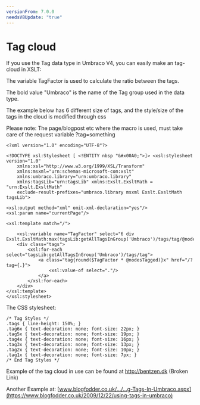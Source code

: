 ```yaml
---
versionFrom: 7.0.0
needsV8Update: "true"
---
```


# Tag cloud

If you use the Tag data type in Umbraco V4, you can easily make an tag-cloud in XSLT:

The variable TagFactor is used to calculate the ratio between the tags.

The bold value "Umbraco" is the name of the Tag group used in the data type.

The example below has 6 different size of tags, and the style/size of the tags in the cloud is modified through css

Please note: The page/blogpost etc where the macro is used, must take care of the request variable ?tag=something

	<?xml version="1.0" encoding="UTF-8"?>
	
	<!DOCTYPE xsl:Stylesheet [ <!ENTITY nbsp "&#x00A0;">]> <xsl:stylesheet version="1.0"
		xmlns:xsl="http://www.w3.org/1999/XSL/Transform"
		xmlns:msxml="urn:schemas-microsoft-com:xslt"
		xmlns:umbraco.library="urn:umbraco.library"
		xmlns:tagsLib="urn:tagsLib" xmlns:Exslt.ExsltMath = "urn:Exslt.ExsltMath" 
		exclude-result-prefixes="umbraco.library msxml Exslt.ExsltMath tagsLib">

	<xsl:output method="xml" omit-xml-declaration="yes"/>
	<xsl:param name="currentPage"/>

	<xsl:template match="/">

		<xsl:variable name="TagFactor" select="6 div Exslt.ExsltMath:max(tagsLib:getAllTagsInGroup('Umbraco')/tags/tag/@nodesTagged)"/>
		<div class="tags">
			<xsl:for-each select="tagsLib:getAllTagsInGroup('Umbraco')/tags/tag">
				<a class="tag{round($TagFactor * @nodesTagged)}x" href="/?tag={.}">
					<xsl:value-of select="."/>
				</a> 
			</xsl:for-each>
		</div>
	</xsl:template>
	</xsl:stylesheet>
	
The CSS stylesheet:

	/* Tag Styles */
	.tags { line-height: 150%; }
	.tag6x { text-decoration: none; font-size: 22px; }
	.tag5x { text-decoration: none; font-size: 19px; }
	.tag4x { text-decoration: none; font-size: 16px; }
	.tag3x { text-decoration: none; font-size: 13px; }
	.tag2x { text-decoration: none; font-size: 10px; }
	.tag1x { text-decoration: none; font-size: 7px; }
	/* End Tag Styles */
 

Example of the tag cloud in use can be found at http://bentzen.dk (Broken Link)

Another Example at: [www.blogfodder.co.uk/.../...g-Tags-In-Umbraco.aspx](https://www.blogfodder.co.uk/2009/12/22/using-tags-in-umbraco)